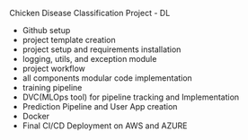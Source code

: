 Chicken Disease Classification Project - DL

 - Github setup
 - project template creation
 - project setup and requirements installation
 - logging, utils, and exception module
 - project workflow
 - all components modular code implementation
 - training pipeline
 - DVC(MLOps tool) for pipeline tracking and Implementation
 - Prediction Pipeline and User App creation
 - Docker
 - Final CI/CD Deployment on AWS and AZURE

